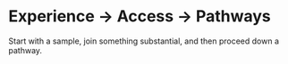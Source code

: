 # Experience <span class="slide-emphasis"> → </span>Access<span class="slide-emphasis"> → </span>Pathways

Start with a sample, join something substantial, and then proceed down a pathway.
